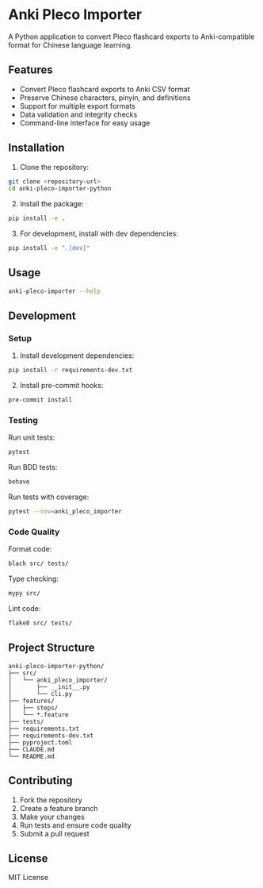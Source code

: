 # Anki Pleco Importer

A Python application to convert Pleco flashcard exports to Anki-compatible format for Chinese language learning.

## Features

- Convert Pleco flashcard exports to Anki CSV format
- Preserve Chinese characters, pinyin, and definitions
- Support for multiple export formats
- Data validation and integrity checks
- Command-line interface for easy usage

## Installation

1. Clone the repository:
```bash
git clone <repository-url>
cd anki-pleco-importer-python
```

2. Install the package:
```bash
pip install -e .
```

3. For development, install with dev dependencies:
```bash
pip install -e ".[dev]"
```

## Usage

```bash
anki-pleco-importer --help
```

## Development

### Setup

1. Install development dependencies:
```bash
pip install -r requirements-dev.txt
```

2. Install pre-commit hooks:
```bash
pre-commit install
```

### Testing

Run unit tests:
```bash
pytest
```

Run BDD tests:
```bash
behave
```

Run tests with coverage:
```bash
pytest --cov=anki_pleco_importer
```

### Code Quality

Format code:
```bash
black src/ tests/
```

Type checking:
```bash
mypy src/
```

Lint code:
```bash
flake8 src/ tests/
```

## Project Structure

```
anki-pleco-importer-python/
├── src/
│   └── anki_pleco_importer/
│       ├── __init__.py
│       └── cli.py
├── features/
│   ├── steps/
│   └── *.feature
├── tests/
├── requirements.txt
├── requirements-dev.txt
├── pyproject.toml
├── CLAUDE.md
└── README.md
```

## Contributing

1. Fork the repository
2. Create a feature branch
3. Make your changes
4. Run tests and ensure code quality
5. Submit a pull request

## License

MIT License